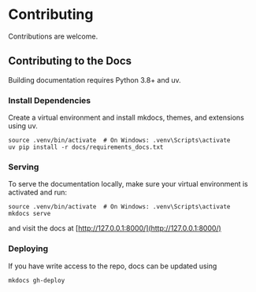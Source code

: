 # Contributing

Contributions are welcome.

## Contributing to the Docs

Building documentation requires Python 3.8+ and uv.

### Install Dependencies

Create a virtual environment and install mkdocs, themes, and extensions using uv.

```shell
source .venv/bin/activate  # On Windows: .venv\Scripts\activate
uv pip install -r docs/requirements_docs.txt
```

### Serving

To serve the documentation locally, make sure your virtual environment is activated and run:

```shell
source .venv/bin/activate  # On Windows: .venv\Scripts\activate
mkdocs serve
```

and visit the docs at [http://127.0.0.1:8000/](http://127.0.0.1:8000/)

### Deploying

If you have write access to the repo, docs can be updated using

```
mkdocs gh-deploy
```
